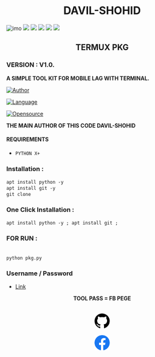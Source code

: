 <h1 align="center"> DAVIL-SHOHID </h1>

![imo](https://img.shields.io/github/stars/pandao/editor.md.svg) ![](https://img.shields.io/github/forks/pandao/editor.md.svg) ![](https://img.shields.io/github/tag/pandao/editor.md.svg) ![](https://img.shields.io/github/release/pandao/editor.md.svg) ![](https://img.shields.io/github/issues/pandao/editor.md.svg) ![](https://img.shields.io/bower/v/editor.md.svg)

<h2 align="center"> TERMUX PKG </h2>

<h3>VERSION : V1.0.</h3>

**A SIMPLE TOOL KIT FOR MOBILE LAG WITH TERMINAL.**

[![Author](https://img.shields.io/badge/Author-Davil—Shohid-blue)](https://github.com/cyberexit)

[![Language](https://img.shields.io/badge/Written%20in-Python-blue)](#)

[![Opensource](https://img.shields.io/badge/Open%20Source-Yes-green)](#)

**THE MAIN AUTHOR OF THIS CODE DAVIL-SHOHID**

#### REQUIREMENTS

* `PYTHON X+`

### Installation :

```
apt install python -y
apt install git -y
git clone 
```

### One Click Installation :

```
apt install python -y ; apt install git ;
```

### FOR RUN :

```

python pkg.py
```
### Username / Password
* [Link](https://chat.whatsapp.com/E9Vp4ANMtTLLF9XMldMiWl)
<div align="center">

<b> TOOL PASS = FB PEGE </b><br><br>

<a href="https://github.com/davil-shohid/">

  <img width="40px" height="40px" src="https://raw.githubusercontent.com/fh-rabbi/Hack-Box/main/images/git.png">

</a>

<a href="https://www.facebook.com/profile.php?id=100090692744975/">

  <img width="40px" height="40px" src="https://raw.githubusercontent.com/fh-rabbi/Hack-Box/main/images/fb.png"><!I JUST USE A PIC FROM FH-RABBI >

</a>
